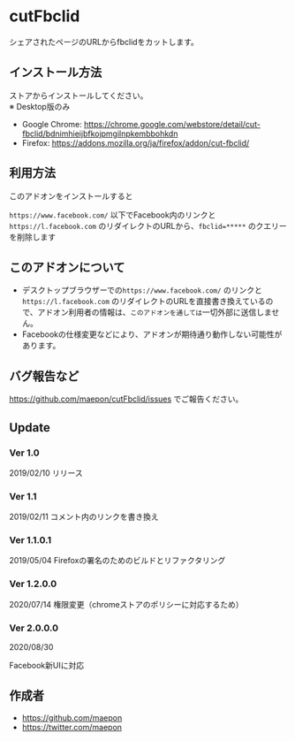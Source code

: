 # cutFbclid

シェアされたページのURLからfbclidをカットします。

## インストール方法

ストアからインストールしてください。<br>
※ Desktop版のみ

- Google Chrome: https://chrome.google.com/webstore/detail/cut-fbclid/bdnimhieijbfkojpmgilnpkembbohkdn
- Firefox: https://addons.mozilla.org/ja/firefox/addon/cut-fbclid/

## 利用方法

このアドオンをインストールすると

`https://www.facebook.com/` 以下でFacebook内のリンクと `https://l.facebook.com` のリダイレクトのURLから、`fbclid=*****` のクエリーを削除します

## このアドオンについて

- デスクトップブラウザーでの`https://www.facebook.com/` のリンクと `https://l.facebook.com` のリダイレクトのURLを直接書き換えているので、アドオン利用者の情報は、`このアドオンを通しては`一切外部に送信しません。
- Facebookの仕様変更などにより、アドオンが期待通り動作しない可能性があります。

## バグ報告など

https://github.com/maepon/cutFbclid/issues でご報告ください。

## Update

### Ver 1.0

2019/02/10 リリース

### Ver 1.1

2019/02/11 コメント内のリンクを書き換え

### Ver 1.1.0.1

2019/05/04 Firefoxの署名のためのビルドとリファクタリング

### Ver 1.2.0.0

2020/07/14 権限変更（chromeストアのポリシーに対応するため）

### Ver 2.0.0.0

2020/08/30

Facebook新UIに対応

## 作成者

- https://github.com/maepon
- https://twitter.com/maepon

